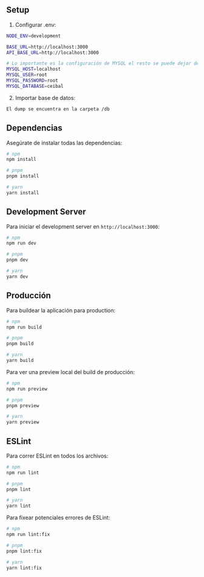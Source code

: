 ## Setup

1. Configurar .env:

```bash
NODE_ENV=development

BASE_URL=http://localhost:3000
API_BASE_URL=http://localhost:3000

# Lo importante es la configuración de MYSQL el resto se puede dejar default
MYSQL_HOST=localhost
MYSQL_USER=root
MYSQL_PASSWORD=root
MYSQL_DATABASE=ceibal
```

2. Importar base de datos:

```bash
El dump se encuentra en la carpeta /db
```

## Dependencias

Asegúrate de instalar todas las dependencias:

```bash
# npm
npm install

# pnpm
pnpm install

# yarn
yarn install
```

## Development Server

Para iniciar el development server en `http://localhost:3000`:

```bash
# npm
npm run dev

# pnpm
pnpm dev

# yarn
yarn dev
```

## Producción

Para buildear la aplicación para production:

```bash
# npm
npm run build

# pnpm
pnpm build

# yarn
yarn build
```

Para ver una preview local del build de producción:

```bash
# npm
npm run preview

# pnpm
pnpm preview

# yarn
yarn preview
```

## ESLint

Para correr ESLint en todos los archivos:

```bash
# npm
npm run lint

# pnpm
pnpm lint

# yarn
yarn lint
```

Para fixear potenciales errores de ESLint:

```bash
# npm
npm run lint:fix

# pnpm
pnpm lint:fix

# yarn
yarn lint:fix
```
